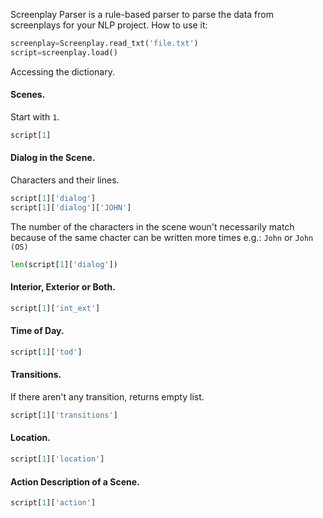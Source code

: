 Screenplay Parser is a rule-based parser to parse the data from screenplays for your NLP project. 
How to use it:

```python
screenplay=Screenplay.read_txt('file.txt')
script=screenplay.load()
```

Accessing the dictionary. 

#### Scenes.
Start with `1`.
```python
script[1]
```

#### Dialog in the Scene. 
Characters and their lines.
```python
script[1]['dialog']
script[1]['dialog']['JOHN']
```

The number of the characters in the scene woun't necessarily match
because of the same chacter can be written more times e.g.: `John` or `John (OS)`
```python
len(script[1]['dialog'])
```

#### Interior, Exterior or Both.
```python
script[1]['int_ext']
```

#### Time of Day.
```python
script[1]['tod']
```
#### Transitions.
If there aren't any transition, returns empty list.
```python
script[1]['transitions']
```

#### Location.
```python
script[1]['location']
```
#### Action Description of a Scene.
```python
script[1]['action']
```